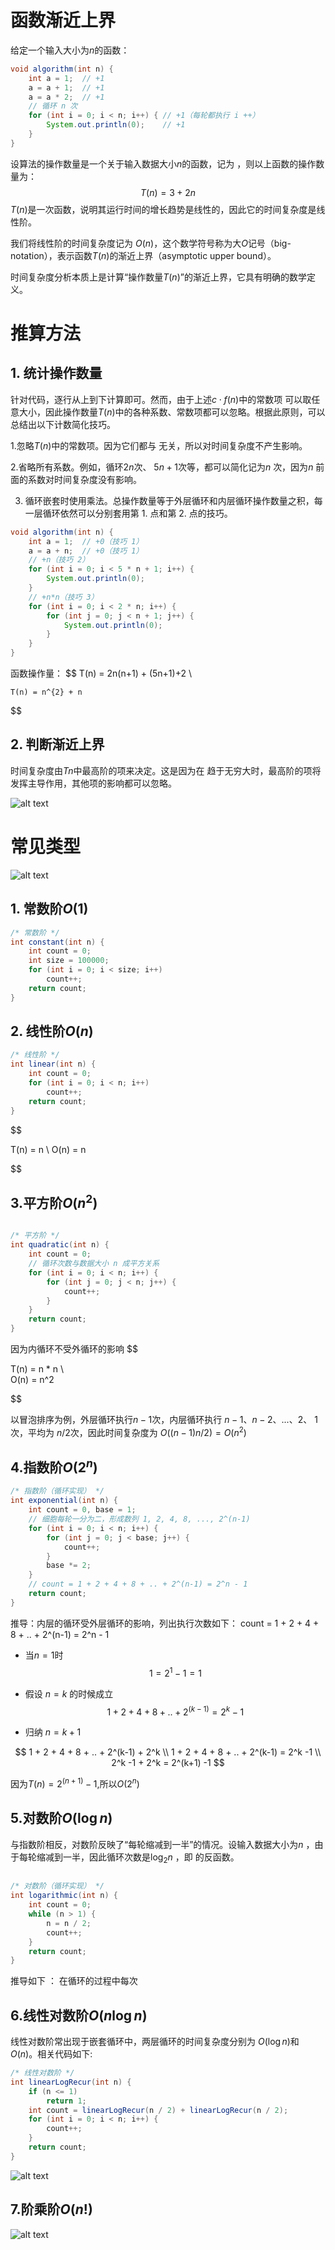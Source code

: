 # 函数渐近上界
给定一个输入大小为$n$的函数：

```java
void algorithm(int n) {
    int a = 1;  // +1
    a = a + 1;  // +1
    a = a * 2;  // +1
    // 循环 n 次
    for (int i = 0; i < n; i++) { // +1（每轮都执行 i ++）
        System.out.println(0);    // +1
    }
}
```
设算法的操作数量是一个关于输入数据大小$n$的函数，记为 ，则以上函数的操作数量为：
$$
T(n) = 3 + 2n
$$
$T(n)$是一次函数，说明其运行时间的增长趋势是线性的，因此它的时间复杂度是线性阶。

我们将线性阶的时间复杂度记为 $O(n)$，这个数学符号称为大$O$记号（big- notation），表示函数$T(n)$的渐近上界（asymptotic upper bound）。

时间复杂度分析本质上是计算“操作数量$T(n)$”的渐近上界，它具有明确的数学定义。


# 推算方法

## 1. 统计操作数量

针对代码，逐行从上到下计算即可。然而，由于上述$c \cdot f(n)$中的常数项 可以取任意大小，因此操作数量$T(n)$中的各种系数、常数项都可以忽略。根据此原则，可以总结出以下计数简化技巧。

1.忽略$T(n)$中的常数项。因为它们都与 无关，所以对时间复杂度不产生影响。

2.省略所有系数。例如，循环$2n$次、 $5n+1$次等，都可以简化记为$n$ 次，因为$n$ 前面的系数对时间复杂度没有影响。

3. 循环嵌套时使用乘法。总操作数量等于外层循环和内层循环操作数量之积，每一层循环依然可以分别套用第 1. 点和第 2. 点的技巧。

```java
void algorithm(int n) {
    int a = 1;  // +0（技巧 1）
    a = a + n;  // +0（技巧 1）
    // +n（技巧 2）
    for (int i = 0; i < 5 * n + 1; i++) {
        System.out.println(0);
    }
    // +n*n（技巧 3）
    for (int i = 0; i < 2 * n; i++) {
        for (int j = 0; j < n + 1; j++) {
            System.out.println(0);
        }
    }
}

```
函数操作量：
$$
    T(n) = 2n(n+1) + (5n+1)+2    \\

    T(n) = n^{2} + n
$$
## 2. 判断渐近上界

时间复杂度由$T{n}$中最高阶的项来决定。这是因为在 趋于无穷大时，最高阶的项将发挥主导作用，其他项的影响都可以忽略。

![alt text](./img/01-001.png)


# 常见类型

![alt text](./img/01-002.png)


## 1. 常数阶$O(1)$

```java
/* 常数阶 */
int constant(int n) {
    int count = 0;
    int size = 100000;
    for (int i = 0; i < size; i++)
        count++;
    return count;
}

```


## 2. 线性阶$O(n)$

```java
/* 线性阶 */
int linear(int n) {
    int count = 0;
    for (int i = 0; i < n; i++)
        count++;
    return count;
}
```

$$

T(n) =  n \\
O(n) = n

$$

## 3.平方阶$O(n^2)$

```java

/* 平方阶 */
int quadratic(int n) {
    int count = 0;
    // 循环次数与数据大小 n 成平方关系
    for (int i = 0; i < n; i++) {
        for (int j = 0; j < n; j++) {
            count++;
        }
    }
    return count;
}

```

因为内循环不受外循环的影响
$$

T(n) =  n * n    \\  
O(n) = n^2

$$

以冒泡排序为例，外层循环执行$n-1$次，内层循环执行 $n-1$、$n-2$、$...$、$2$、 $1$次，平均为 $n/2$次，因此时间复杂度为 $O((n-1)n/2) = O(n^2)$


## 4.指数阶$O(2^n)$

```java
/* 指数阶（循环实现） */
int exponential(int n) {
    int count = 0, base = 1;
    // 细胞每轮一分为二，形成数列 1, 2, 4, 8, ..., 2^(n-1)
    for (int i = 0; i < n; i++) {
        for (int j = 0; j < base; j++) {
            count++;
        }
        base *= 2;
    }
    // count = 1 + 2 + 4 + 8 + .. + 2^(n-1) = 2^n - 1
    return count;
}
```

推导：内层的循环受外层循环的影响，列出执行次数如下：
count = 1 + 2 + 4 + 8 + .. + 2^(n-1) = 2^n - 1

- 当$n =1$时  
$$
 1= 2^1 -1 = 1
$$


- 假设 $n = k$ 的时候成立
$$
1 + 2 + 4 + 8 + .. + 2^(k-1) = 2^k - 1
$$

- 归纳 $n = k + 1$

$$
1 + 2 + 4 + 8 + .. + 2^(k-1) + 2^k \\
1 + 2 + 4 + 8 + .. + 2^(k-1)  = 2^k -1 \\
2^k -1 + 2^k =  2^(k+1) -1
$$

因为$T(n) = 2^(n+1) -1$,所以$O(2^n)$



## 5.对数阶$O(\log n)$

与指数阶相反，对数阶反映了“每轮缩减到一半”的情况。设输入数据大小为$n$ ，由于每轮缩减到一半，因此循环次数是$\log_2 n$ ，即 的反函数。

```java

/* 对数阶（循环实现） */
int logarithmic(int n) {
    int count = 0;
    while (n > 1) {
        n = n / 2;
        count++;
    }
    return count;
}

```
推导如下 ： 在循环的过程中每次

## 6.线性对数阶$O(n \log n)$

线性对数阶常出现于嵌套循环中，两层循环的时间复杂度分别为 $O(\log n)$和 $O(n)$。相关代码如下:
```java
/* 线性对数阶 */
int linearLogRecur(int n) {
    if (n <= 1)
        return 1;
    int count = linearLogRecur(n / 2) + linearLogRecur(n / 2);
    for (int i = 0; i < n; i++) {
        count++;
    }
    return count;
}
```

![alt text](./img/01-003.png)

## 7.阶乘阶$O(n!)$


![alt text](./img/01-004.png)